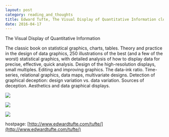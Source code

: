 ```yaml
---
layout: post
category: reading_and_thoughts
title: Edward Tufte, The Visual Display of Quantitative Information clothbound
date: 2016-04-17
---
```



The Visual Display of Quantitative Information    

The classic book on statistical graphics, charts, tables. Theory and practice in the design of data graphics, 250 illustrations of the best (and a few of the worst) statistical graphics, with detailed analysis of how to display data for precise, effective, quick analysis. Design of the high-resolution displays, small multiples. Editing and improving graphics. The data-ink ratio. Time-series, relational graphics, data maps, multivariate designs. Detection of graphical deception: design variation vs. data variation. Sources of deception. Aesthetics and data graphical displays.    

![](http://www.edwardtufte.com/tufte/graphics/vdqi_bookcover.gif)

![](http://www.edwardtufte.com/tufte/graphics/book_pp_cover.gif)

![](http://www.edwardtufte.com/tufte/graphics/be_cover.jpg)    

hostpage: [http://www.edwardtufte.com/tufte/](http://www.edwardtufte.com/tufte/)